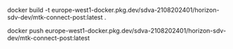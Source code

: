 docker build -t europe-west1-docker.pkg.dev/sdva-2108202401/horizon-sdv-dev/mtk-connect-post:latest .

docker push europe-west1-docker.pkg.dev/sdva-2108202401/horizon-sdv-dev/mtk-connect-post:latest
